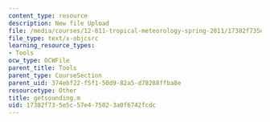 ```yaml
---
content_type: resource
description: New file Upload
file: /media/courses/12-811-tropical-meteorology-spring-2011/17382f735e5c57e475023a0f6742fcdc_getsounding.m
file_type: text/x-objcsrc
learning_resource_types:
- Tools
ocw_type: OCWFile
parent_title: Tools
parent_type: CourseSection
parent_uid: 374ebf22-f5f1-50d9-82a5-d78288ffba8e
resourcetype: Other
title: getsounding.m
uid: 17382f73-5e5c-57e4-7502-3a0f6742fcdc
---
```

